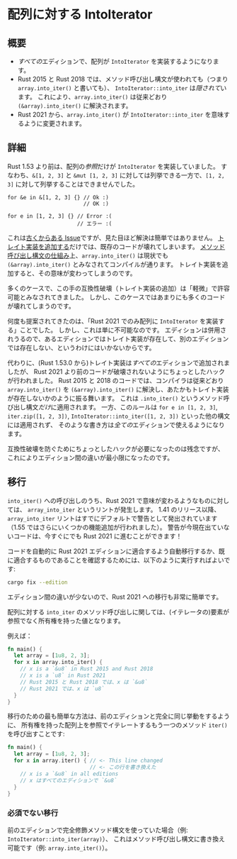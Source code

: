 <!--
# IntoIterator for arrays
-->

# 配列に対する IntoIterator

<!--
## Summary
-->

## 概要

<!--
- Arrays implement `IntoIterator` in *all* editions.
- Calls to `IntoIterator::into_iter` are *hidden* in Rust 2015 and Rust 2018 when using method call syntax
  (i.e., `array.into_iter()`). So, `array.into_iter()` still resolves to `(&array).into_iter()` as it
  has before.
- `array.into_iter()` changes meaning to be the call to `IntoIterator::into_iter` in Rust 2021.
-->

- *すべての*エディションで、配列が `IntoIterator` を実装するようになります。
- Rust 2015 と Rust 2018 では、メソッド呼び出し構文が使われても（つまり `array.into_iter()` と書いても）、
  `IntoIterator::into_iter` は*隠されて*います。
  これにより、`array.into_iter()` は従来どおり `(&array).into_iter()` に解決されます。
- Rust 2021 から、`array.into_iter()` が `IntoIterator::into_iter` を意味するように変更されます。

<!--
## Details
-->

## 詳細

<!--
Until Rust 1.53, only *references* to arrays implement `IntoIterator`.
This means you can iterate over `&[1, 2, 3]` and `&mut [1, 2, 3]`,
but not over `[1, 2, 3]` directly.
-->

Rust 1.53 より前は、配列の*参照*だけが `IntoIterator` を実装していました。
すなわち、`&[1, 2, 3]` と `&mut [1, 2, 3]` に対しては列挙できる一方で、`[1, 2, 3]` に対して列挙することはできませんでした。

```rust,ignore
for &e in &[1, 2, 3] {} // Ok :)
                        // OK :)

for e in [1, 2, 3] {} // Error :(
                      // エラー :(
```

<!--
This has been [a long-standing issue][25], but the solution is not as simple as it seems.
Just [adding the trait implementation][20] would break existing code.
`array.into_iter()` already compiles today because that implicitly calls
`(&array).into_iter()` due to [how method call syntax works][22].
Adding the trait implementation would change the meaning.
-->

これは[古くからある Issue][25]ですが、見た目ほど解決は簡単ではありません。
[トレイト実装を追加する][20]だけでは、既存のコードが壊れてしまいます。
[メソッド呼び出し構文の仕組み][22]上、`array.into_iter()` は現状でも `(&array).into_iter()` とみなされてコンパイルが通ります。
トレイト実装を追加すると、その意味が変わってしまうのです。

<!--
Usually this type of breakage (adding a trait implementation) is categorized as 'minor' and acceptable.
But in this case there is too much code that would be broken by it.
-->

多くのケースで、この手の互換性破壊（トレイト実装の追加）は「軽微」で許容可能とみなされてきました。
しかし、このケースではあまりにも多くのコードが壊れてしまうのです。

<!--
It has been suggested many times to "only implement `IntoIterator` for arrays in Rust 2021".
However, this is simply not possible.
You can't have a trait implementation exist in one edition and not in another,
since editions can be mixed.
-->

何度も提案されてきたのは、「Rust 2021 でのみ配列に `IntoIterator` を実装する」ことでした。
しかし、これは単に不可能なのです。
エディションは併用されうるので、あるエディションではトレイト実装が存在して、別のエディションでは存在しない、というわけにはいかないからです。

<!--
Instead, the trait implementation was added in *all* editions (starting in Rust 1.53.0)
but with a small hack to avoid breakage until Rust 2021.
In Rust 2015 and 2018 code, the compiler will still resolve `array.into_iter()`
to `(&array).into_iter()` like before, as if the trait implementation does not exist.
This *only* applies to the `.into_iter()` method call syntax.
It does not affect any other syntax such as `for e in [1, 2, 3]`, `iter.zip([1, 2, 3])` or
`IntoIterator::into_iter([1, 2, 3])`.
Those will start to work in *all* editions.
-->

代わりに、(Rust 1.53.0 から)トレイト実装は*すべての*エディションで追加されましたが、
Rust 2021 より前のコードが破壊されないようにちょっとしたハックが行われました。
Rust 2015 と 2018 のコードでは、コンパイラは従来どおり `array.into_iter()` を `(&array).into_iter()` に解決し、あたかもトレイト実装が存在しないかのように振る舞います。
これは `.into_iter()` というメソッド呼び出し構文*だけ*に適用されます。
一方、このルールは `for e in [1, 2, 3]`, `iter.zip([1, 2, 3])`, `IntoIterator::into_iter([1, 2, 3])` といった他の構文には適用されず、
そのような書き方は*全ての*エディションで使えるようになります。

<!--
While it's a shame that this required a small hack to avoid breakage,
this solution keeps the difference between the editions to an absolute minimum.
-->

互換性破壊を防ぐためにちょっとしたハックが必要になったのは残念ですが、
これによりエディション間の違いが最小限になったのです。

[25]: https://github.com/rust-lang/rust/issues/25725
[20]: https://github.com/rust-lang/rust/pull/65819
[22]: https://doc.rust-lang.org/book/ch05-03-method-syntax.html#wheres-the---operator

<!--
## Migration
-->

## 移行

<!--
A lint, `array_into_iter`, gets triggered whenever there is some call to `into_iter()` that will change
meaning in Rust 2021. The `array_into_iter` lint has already been a warning by default on all editions 
since the 1.41 release (with several enhancements made in 1.55). If your code is already warning free, 
then it should already be ready to go for Rust 2021!
-->

`into_iter()` への呼び出しのうち、Rust 2021 で意味が変わるようなものに対しては、
`array_into_iter` というリントが発生します。
1.41 のリリース以降、`array_into_iter` リントはすでにデフォルトで警告として発出されています（1.55 ではさらにいくつかの機能追加が行われました）。
警告が今現在出ていないコードは、今すぐにでも Rust 2021 に進むことができます！

<!--
You can automatically migrate your code to be Rust 2021 Edition compatible or ensure it is already compatible by
running:
-->

コードを自動的に Rust 2021 エディションに適合するよう自動移行するか、既に適合するものであることを確認するためには、以下のように実行すればよいです:

```sh
cargo fix --edition
```

<!--
Because the difference between editions is small, the migration to Rust 2021 is fairly straight-forward.
-->

エディション間の違いが少ないので、Rust 2021 への移行も非常に簡単です。

<!--
For method calls of `into_iter` on arrays, the elements being implemented will change from references to owned values.
-->

配列に対する `into_iter` のメソッド呼び出しに関しては、(<!--訳注-->イテレータの)要素が参照でなく所有権を持った値となります。

<!--
For example:
-->

例えば：

```rust
fn main() {
  let array = [1u8, 2, 3];
  for x in array.into_iter() {
    // x is a `&u8` in Rust 2015 and Rust 2018
    // x is a `u8` in Rust 2021
    // Rust 2015 と Rust 2018 では、x は `&u8`
    // Rust 2021 では、x は `u8`
  }
}
```

<!--
The most straightforward way to migrate in Rust 2021, is by keeping the exact behavior from previous editions
by calling `iter()` which also iterates over owned arrays by reference:
-->

移行のための最も簡単な方法は、前のエディションと完全に同じ挙動をするように、
所有権を持った配列上を参照でイテレートするもう一つのメソッド `iter()` を呼び出すことです:

```rust
fn main() {
  let array = [1u8, 2, 3];
  for x in array.iter() { // <- This line changed
                          // <- この行を書き換えた
    // x is a `&u8` in all editions
    // x はすべてのエディションで `&u8`
  }
}
```

<!--
### Optional migration
-->

### 必須でない移行

<!--
If you are using fully qualified method syntax (i.e., `IntoIterator::into_iter(array)`) in a previous edition,
this can be upgraded to method call syntax (i.e., `array.into_iter()`).
-->

前のエディションで完全修飾メソッド構文を使っていた場合（例: `IntoIterator::into_iter(array)`）、
これはメソッド呼び出し構文に書き換え可能です（例: `array.into_iter()`）。
